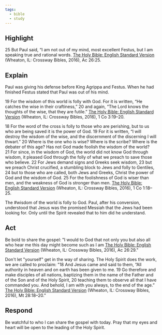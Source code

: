 ```yaml
---
tags:
  - bible
  - study
---
```

## Highlight 
25 But Paul said, “I am not out of my mind, most excellent Festus, but I am speaking true and rational words.
[The Holy Bible: English Standard Version](https://ref.ly/res/LLS:1.0.710/2019-04-30T20:46:24Z/4954627?len=115) (Wheaton, IL: Crossway Bibles, 2016), Ac 26:25.

## Explain
 Paul was giving his defense before King Agrippa and Festus. When he had finished Festus stated that Paul was out of his mind.
 
 19 For the wisdom of this world is folly with God. For it is written, “He catches the wise in their craftiness,” 20 and again, “The Lord knows the thoughts of the wise, that they are futile.”
[The Holy Bible: English Standard Version](https://ref.ly/res/LLS:1.0.710/2019-04-30T20:46:24Z/5028501?len=195) (Wheaton, IL: Crossway Bibles, 2016), 1 Co 3:19–20.

18 For the word of the cross is folly to those who are perishing, but to us who are being saved it is the power of God. 19 For it is written, “I will destroy the wisdom of the wise, and the discernment of the discerning I will thwart.” 20 Where is the one who is wise? Where is the scribe? Where is the debater of this age? Has not God made foolish the wisdom of the world? 21 For since, in the wisdom of God, the world did not know God through wisdom, it pleased God through the folly of what we preach to save those who believe. 22 For Jews demand signs and Greeks seek wisdom, 23 but we preach Christ crucified, a stumbling block to Jews and folly to Gentiles, 24 but to those who are called, both Jews and Greeks, Christ the power of God and the wisdom of God. 25 For the foolishness of God is wiser than men, and the weakness of God is stronger than men.
[The Holy Bible: English Standard Version](https://ref.ly/res/LLS:1.0.710/2019-04-30T20:46:24Z/5022842?len=892) (Wheaton, IL: Crossway Bibles, 2016), 1 Co 1:18–25.

The #wisdom of the world is folly to God. Paul, after his conversion, understood that Jesus was the promised Messiah that the Jews had been looking for. Only until the Spirit revealed that to him did he understand.
## Act
Be bold to share the gospel: "I would to God that not only you but also all who hear me this day might become such as I am
[The Holy Bible: English Standard Version](https://ref.ly/res/LLS:1.0.710/2019-04-30T20:46:24Z/4955129?len=95) (Wheaton, IL: Crossway Bibles, 2016), Ac 26:29."

Don't let "yourself" get in the way of sharing. The Holy Spirit does the work, we are called to proclaim: "18 And Jesus came and said to them, “All authority in heaven and on earth has been given to me. 19 Go therefore and make disciples of all nations, baptizing them in the name of the Father and of the Son and of the Holy Spirit, 20 teaching them to observe all that I have commanded you. And behold, I am with you always, to the end of the age.”
[The Holy Bible: English Standard Version](https://ref.ly/res/LLS:1.0.710/2019-04-30T20:46:24Z/4505699?len=369) (Wheaton, IL: Crossway Bibles, 2016), Mt 28:18–20."

## Respond
Be watchful to who I can share the gospel with today. Pray that my eyes and heart will be open to the leading of the Holy Spirit.